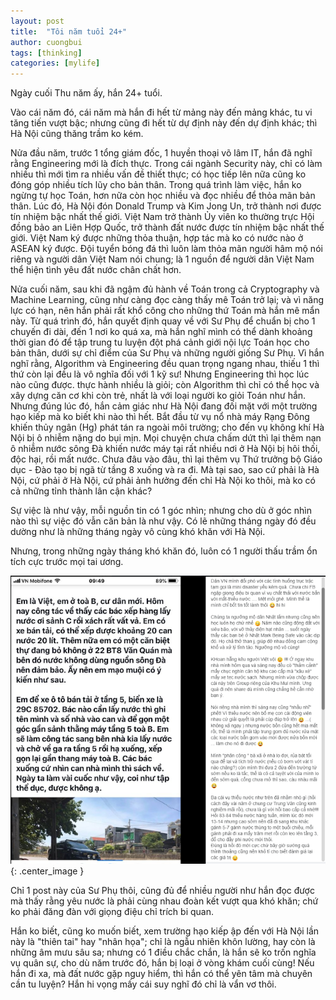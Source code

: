 ```yaml
---
layout: post
title:  "Tôi năm tuổi 24+"
author: cuongbui
tags: [thinking]
categories: [mylife]
---
```

Ngày cuối Thu năm ấy, hắn 24+ tuổi.
<!--more-->

Vào cái năm đó, cái năm mà hắn đi hết từ mảng này đến mảng khác, tu vi tăng tiến vượt bậc; nhưng cũng đi hết từ dự định này đến dự định khác; thì Hà Nội cũng thăng trầm ko kém.

Nửa đầu năm, trước 1 tổng giám đốc, 1 huyền thoại võ lâm IT, hắn đã nghĩ rằng Engineering mới là đích thực. Trong cái ngành Security này, chỉ có làm nhiều thì mới tìm ra nhiều vấn đề thiết thực; có học tiếp lên nữa cũng ko đóng góp nhiều tích lũy cho bản thân. Trong quá trình làm việc, hắn ko ngừng tự học Toán, hơn nữa còn học nhiều và đọc nhiều để thỏa mãn bản thân. 
Lúc đó, Hà Nội đón Donald Trump và Kim Jong Un, trở thành nơi được tín nhiệm bậc nhất thế giới. Việt Nam trở thành Ủy viên ko thường trực Hội đồng bảo an Liên Hợp Quốc, trở thành đất nước được tín nhiệm bậc nhất thế giới. Việt Nam ký được những thỏa thuận, hợp tác mà ko có nước nào ở ASEAN ký được. Đội tuyển bóng đá thì luôn làm thỏa mãn người hâm mộ nói riêng và người dân Việt Nam nói chung; là 1 nguồn để người dân Việt Nam thể hiện tình yêu đất nước chân chất hơn.

Nửa cuối năm, sau khi đã ngậm đủ hành về Toán trong cả Cryptography và Machine Learning, cũng như càng đọc càng thấy mê Toán trở lại; và vì năng lực có hạn, nên hắn phải rất khổ công cho những thứ Toán mà hắn mê mẩn này. Từ quá trình đó, hắn quyết định quay về với Sư Phụ để chuẩn bị cho 1 chuyến đi dài, đến 1 nơi ko quá xa, mà hắn nghĩ mình có thể dành khoảng thời gian đó để tập trung tu luyện đột phá cảnh giới nội lực Toán học cho bản thân, dưới sự chỉ điểm của Sư Phụ và những người giống Sư Phụ. Vì hắn nghĩ rằng, Algorithm và Engineering đều quan trọng ngang nhau, thiếu 1 thì thứ còn lại đều là vô nghĩa đối với 1 kỹ sư! Nhưng Engineering thì học lúc nào cũng được. thực hành nhiều là giỏi; còn Algorithm thì chỉ có thể học và xây dựng căn cơ khi còn trẻ, nhất là với loại người ko giỏi Toán như hắn.
Nhưng đúng lúc đó, hắn cảm giác như Hà Nội đang đối mặt với một trường hạo kiếp mà ko biết khi nào thì hết. Bắt đầu từ vụ nổ nhà máy Rạng Đông khiến thủy ngân (Hg) phát tán ra ngoài môi trường; cho đến vụ không khí Hà Nội bị ô nhiễm nặng do bụi mịn. Mọi chuyện chưa chấm dứt thì lại thêm nạn ô nhiễm nước sông Đà khiến nước máy tại rất nhiều nơi ở Hà Nội bị hôi thối, độc hại, rồi mất nước. Chưa đâu vào đâu, thì lại thêm vụ Thứ trưởng bộ Giáo dục - Đào tạo bị ngã từ tầng 8 xuống và ra đi. Mà tại sao, sao cứ phải là Hà Nội, cứ phải ở Hà Nội, cứ phải ảnh hưởng đến chỉ Hà Nội ko thôi, mà ko có cả những tỉnh thành lân cận khác?

Sự việc là như vậy, mỗi nguồn tin có 1 góc nhìn; nhưng cho dù ở góc nhìn nào thì sự việc đó vẫn căn bản là như vậy. Có lẽ những tháng ngày đó đều dường như là những tháng ngày vô cùng khó khăn với Hà Nội. 

Nhưng, trong những ngày tháng khó khăn đó, luôn có 1 người thấu trầm ổn tích cực trước mọi tai ương.

![My Thought](/assets/img/posts/cuongbui/toi-nam-24.png){: .center_image }

Chỉ 1 post này của Sư Phụ thôi, cũng đủ để nhiều người như hắn đọc được mà thấy rằng yêu nước là phải cùng nhau đoàn kết vượt qua khó khăn; chứ ko phải đăng đàn với giọng điệu chỉ trích bi quan.

Hắn ko biết, cũng ko muốn biết, xem trường hạo kiếp ập đến với Hà Nội lần này là "thiên tai" hay  "nhân họa"; chỉ là ngẫu nhiên khôn lường, hay còn là những âm mưu sâu sa; nhưng có 1 điều chắc chắn, là hắn sẽ ko trốn nghĩa vụ quân sự, cho dù năm trước đó, hắn bị loại ở vòng khám cuối cùng! Nếu hắn đi xa, mà đất nước gặp nguy hiểm, thì hắn có thể yên tâm mà chuyên cần tu luyện? Hắn hi vọng mấy cái suy nghĩ đó chỉ là vẩn vơ thôi.
